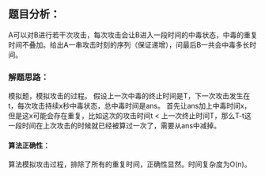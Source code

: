 ## 题目分析：

A可以对B进行若干次攻击，每次攻击会让B进入一段时间的中毒状态，中毒的重复时间不叠加。给出A一串攻击时刻的序列（保证递增），问最后B一共会中毒多长时间。

### 解题思路：

模拟题，模拟攻击的过程。 
假设上一次中毒的终止时间是T，下一次攻击发生在t，每次攻击持续x秒中毒状态，总中毒时间是ans。 
首先让ans加上中毒时间x，但是这x可能会存在重复，比如这次的攻击时间t < 上一次终止时间T，那么T-t这一段时间在上次攻击的时候就已经被算过一次了，需要从ans中减掉。

#### 算法正确性：

算法模拟攻击过程，排除了所有的重复时间，正确性显然。时间复杂度为O(n)。



